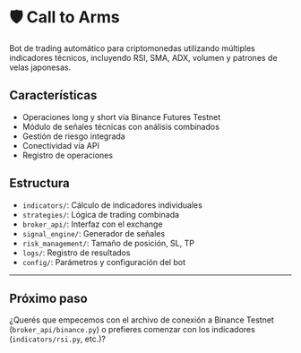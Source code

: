 # 🛡️ Call to Arms

Bot de trading automático para criptomonedas utilizando múltiples indicadores técnicos, incluyendo RSI, SMA, ADX, volumen y patrones de velas japonesas.

## Características
- Operaciones long y short vía Binance Futures Testnet
- Módulo de señales técnicas con análisis combinados
- Gestión de riesgo integrada
- Conectividad vía API
- Registro de operaciones

## Estructura
- `indicators/`: Cálculo de indicadores individuales
- `strategies/`: Lógica de trading combinada
- `broker_api/`: Interfaz con el exchange
- `signal_engine/`: Generador de señales
- `risk_management/`: Tamaño de posición, SL, TP
- `logs/`: Registro de resultados
- `config/`: Parámetros y configuración del bot

---

## Próximo paso

¿Querés que empecemos con el archivo de conexión a Binance Testnet (`broker_api/binance.py`) o prefieres comenzar con los indicadores (`indicators/rsi.py`, etc.)?
